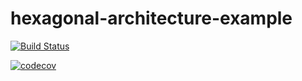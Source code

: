 # hexagonal-architecture-example

[![Build Status](https://travis-ci.org/sergiovlvitorino/hexagonal-architecture-example.svg?branch=master)](https://travis-ci.org/sergiovlvitorino/hexagonal-architecture-example)

[![codecov](https://codecov.io/gh/sergiovlvitorino/hexagonal-architecture-example/branch/master/graph/badge.svg)](https://codecov.io/gh/sergiovlvitorino/hexagonal-architecture-example)
